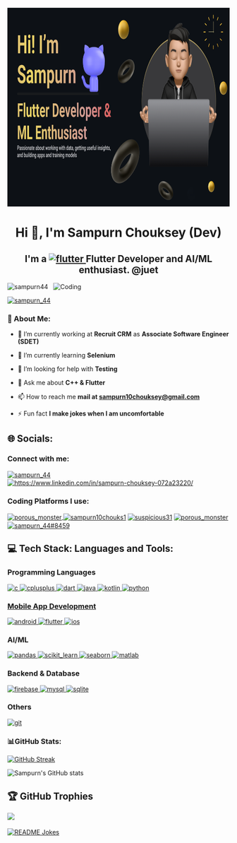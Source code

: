 <p align="center">
<img width="1000" height="450" src="https://github.com/Sampurn44/Sampurn44/blob/38fd2f678773a2b15df806c13b7cd20349aaee48/ecaspe.png" alt="my banner">

</p>
<h1 align="center">Hi 👋, I'm Sampurn Chouksey (Dev)</h1>
<h2 align="center"> I'm a  <a href="https://flutter.dev" target="_blank" rel="noreferrer"> <img src="https://www.vectorlogo.zone/logos/flutterio/flutterio-icon.svg" alt="flutter" width="20" height="20"/> </a>Flutter Developer and AI/ML enthusiast. @juet </h2>
<img align="right" alt="Coding" width="400" src="https://user-images.githubusercontent.com/74038190/212749447-bfb7e725-6987-49d9-ae85-2015e3e7cc41.gif">
<p align="left"> <img src="https://komarev.com/ghpvc/?username=sampurn44&label=Profile%20views&color=0e75b6&style=flat" alt="sampurn44" /> </p>

<p align="left"> <a href="https://twitter.com/sampurn_44" target="blank"><img src="https://img.shields.io/twitter/follow/sampurn_44?logo=twitter&style=for-the-badge" alt="sampurn_44" /></a> </p>
<h3> 💫 About Me:</h3>

-  🏢 I’m currently working at **Recruit CRM** as **Associate Software Engineer (SDET)**

-  🌱 I’m currently learning **Selenium**

- 🤝 I’m looking for help with **Testing**

- 💬 Ask me about **C++ & Flutter**

- 📫 How to reach me **mail at sampurn10chouksey@gmail.com**

- ⚡ Fun fact **I make jokes when I am uncomfortable**



## 🌐 Socials:
<h3 align="left">Connect with me:</h3>
<p align="left">
<a href="https://twitter.com/sampurn_44" target="blank"><img align="center" src="https://upload.wikimedia.org/wikipedia/commons/thumb/6/6f/Logo_of_Twitter.svg/512px-Logo_of_Twitter.svg.png?20220821125553" alt="sampurn_44" height="30" width="40" /> </a>
<a href="https://www.linkedin.com/in/sampurn-chouksey-072a23220/" target="blank"><img align="center" src="https://upload.wikimedia.org/wikipedia/commons/thumb/c/ca/LinkedIn_logo_initials.png/800px-LinkedIn_logo_initials.png" alt="https://www.linkedin.com/in/sampurn-chouksey-072a23220/" height="30" width="40" /></a>
  <h3 align="left">Coding Platforms I use: </h3>
  <p align="left">
<a href="https://www.codechef.com/users/porous_monster" target="blank"><img align="center" src="https://upload.wikimedia.org/wikipedia/en/thumb/7/7b/Codechef%28new%29_logo.svg/1200px-Codechef%28new%29_logo.svg.png" alt="porous_monster" height="30" width="60" /> </a>
<a href="https://www.hackerrank.com/sampurn10chouks1" target="blank"><img align="center" src="https://upload.wikimedia.org/wikipedia/commons/thumb/6/65/HackerRank_logo.png/800px-HackerRank_logo.png" alt="sampurn10chouks1" height="30" width="40" /></a>
<a href="https://codeforces.com/profile/suspicious31" target="blank"><img align="center" src="https://cdn.iconscout.com/icon/free/png-256/free-code-forces-3628695-3029920.png" alt="suspicious31" height="30" width="40" /></a>
<a href="https://www.leetcode.com/porous_monster" target="blank"><img align="center" src="https://leetcode.com/static/images/LeetCode_logo_rvs.png" alt="porous_monster" height="30" width="40" /></a>
<a href="https://www.codingninjas.com/codestudio/profile/ad67612e-4549-4fc7-ae86-38ad1456aa59" target="blank"><img align="center" src="https://asset.brandfetch.io/idQVGbrvGL/idFrWdCkB5.png" alt="sampurn_44#8459" height="30" width="60" /></a>
</p>
<h2 align="left">
💻 Tech Stack: Languages and Tools:</h2>
<h3 align="left">Programming Languages </h3>
<p align="left"> <a href="https://www.cprogramming.com/" target="_blank" rel="noreferrer"> <img src="https://upload.wikimedia.org/wikipedia/commons/thumb/1/18/C_Programming_Language.svg/1200px-C_Programming_Language.svg.png" alt="c" width="40" height="40"/> </a> <a href="https://www.w3schools.com/cpp/" target="_blank" rel="noreferrer"> <img src="https://upload.wikimedia.org/wikipedia/commons/thumb/1/18/ISO_C%2B%2B_Logo.svg/1822px-ISO_C%2B%2B_Logo.svg.png" alt="cplusplus" width="40" height="40"/> </a> <a href="https://dart.dev" target="_blank" rel="noreferrer"> <img src="https://www.vectorlogo.zone/logos/dartlang/dartlang-icon.svg" alt="dart" width="40" height="40"/> </a><a href="https://www.java.com" target="_blank" rel="noreferrer"> <img src="https://upload.wikimedia.org/wikipedia/en/thumb/3/30/Java_programming_language_logo.svg/1200px-Java_programming_language_logo.svg.png" alt="java" width="40" height="40"/> </a>  <a href="https://kotlinlang.org" target="_blank" rel="noreferrer"> <img src="https://www.vectorlogo.zone/logos/kotlinlang/kotlinlang-icon.svg" alt="kotlin" width="40" height="40"/> </a> <a href="https://www.python.org" target="_blank" rel="noreferrer"> <img src="https://www.pngmart.com/files/7/Python-PNG-File.png" alt="python" width="40" height="40"/> </p>
<h3 align="left">Mobile App Development </h3> <p align="left"> <a href="https://developer.android.com" target="_blank" rel="noreferrer"> <img src="https://upload.wikimedia.org/wikipedia/commons/thumb/6/64/Android_logo_2019_%28stacked%29.svg/1031px-Android_logo_2019_%28stacked%29.svg.png" alt="android" width="40" height="40"/> </a> <a href="https://flutter.dev" target="_blank" rel="noreferrer"> <img src="https://www.vectorlogo.zone/logos/flutterio/flutterio-icon.svg" alt="flutter" width="40" height="40"/> </a> <a href="https://developer.apple.com" target="_blank" rel="noreferrer"> <img src="https://upload.wikimedia.org/wikipedia/commons/thumb/c/ca/IOS_logo.svg/1024px-IOS_logo.svg.png" alt="ios" width="40" height="40"/> </a> </p>
<h3 align="left">AI/ML </h3> <p align="left"> <a href="https://pandas.pydata.org/" target="_blank" rel="noreferrer"> <img src="https://upload.wikimedia.org/wikipedia/commons/thumb/2/22/Pandas_mark.svg/270px-Pandas_mark.svg.png" alt="pandas" width="40" height="40"/> </a> </a> <a href="https://scikit-learn.org/" target="_blank" rel="noreferrer"> <img src="https://upload.wikimedia.org/wikipedia/commons/0/05/Scikit_learn_logo_small.svg" alt="scikit_learn" width="40" height="40"/> </a> <a href="https://seaborn.pydata.org/" target="_blank" rel="noreferrer"> <img src="https://seaborn.pydata.org/_images/logo-mark-lightbg.svg" alt="seaborn" width="40" height="40"/><a href="https://www.mathworks.com/" target="_blank" rel="noreferrer"> <img src="https://upload.wikimedia.org/wikipedia/commons/2/21/Matlab_Logo.png" alt="matlab" width="40" height="40"/> </a> </p>
<h3 align="left">Backend & Database </h3> <p align="left"> <a href="https://firebase.google.com/" target="_blank" rel="noreferrer"> <img src="https://www.vectorlogo.zone/logos/firebase/firebase-icon.svg" alt="firebase" width="40" height="40"/> </a> <a href="https://www.mysql.com/" target="_blank" rel="noreferrer"> <img src="https://download.logo.wine/logo/MySQL/MySQL-Logo.wine.png" alt="mysql" width="40" height="40"/> </a><a href="https://www.sqlite.org/" target="_blank" rel="noreferrer"> <img src="https://www.vectorlogo.zone/logos/sqlite/sqlite-icon.svg" alt="sqlite" width="40" height="40"/> </a>  </p>
<h3 align="left">Others </h3> <p align="left"><a href="https://git-scm.com/" target="_blank" rel="noreferrer"> <img src="https://www.vectorlogo.zone/logos/git-scm/git-scm-icon.svg" alt="git" width="40" height="40"/> </a>  </p>


<h3 align="left">
 📊GitHub Stats:</h3> 

[![GitHub Streak](https://streak-stats.demolab.com?user=Sampurn44&background=100%2C000000%2CFFFFFF&border=FFD700&stroke=FFD700&ring=FFD700&fire=AA4203&currStreakNum=EBEBEB&sideNums=EBEBEB&currStreakLabel=EBEBEB&sideLabels=EBEBEB&dates=FFD700&excludeDaysLabel=EBEBEB)](https://git.io/streak-stats)

![Sampurn's GitHub stats](https://github-readme-stats.vercel.app/api?username=Sampurn44&show_icons=true&theme=tokyonight)

## 🏆 GitHub Trophies
![](https://github-profile-trophy.vercel.app/?username=Sampurn44&theme=discord&no-frame=true&no-bg=true&margin-w=4)




<a href="https://readme-jokes.vercel.app"><img align="center" src="https://readme-jokes.vercel.app/api" alt="README Jokes"></a>










<!---
Sampurn44/Sampurn44 is a ✨ special ✨ repository because its `README.md` (this file) appears on your GitHub profile.
You can click the Preview link to take a look at your changes.
--->
